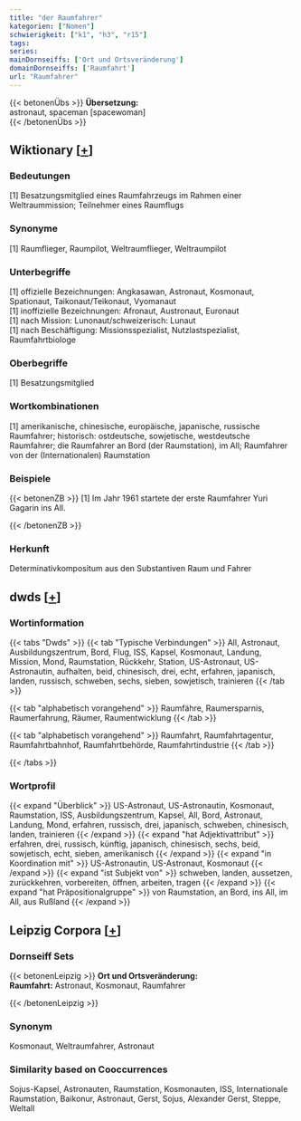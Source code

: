 ```yaml
---
title: "der Raumfahrer"
kategorien: ["Nomen"]
schwierigkeit: ["k1", "h3", "r15"]
tags:
series:
mainDornseiffs: ['Ort und Ortsveränderung']
domainDornseiffs: ['Raumfahrt']
url: "Raumfahrer"
---
```


{{< betonenÜbs >}}
**Übersetzung:**  
astronaut, spaceman [spacewoman]  
{{< /betonenÜbs >}}

## Wiktionary [[+](https://de.wiktionary.org/wiki/Raumfahrer)]

### Bedeutungen
[1] Besatzungsmitglied eines Raumfahrzeugs im Rahmen einer Weltraummission; Teilnehmer eines Raumflugs  

### Synonyme
[1] Raumflieger, Raumpilot, Weltraumflieger, Weltraumpilot  

### Unterbegriffe
[1] offizielle Bezeichnungen: Angkasawan, Astronaut, Kosmonaut, Spationaut, Taikonaut/Teikonaut, Vyomanaut  
[1] inoffizielle Bezeichnungen: Afronaut, Austronaut, Euronaut  
[1] nach Mission: Lunonaut/schweizerisch: Lunaut  
[1] nach Beschäftigung: Missionsspezialist, Nutzlastspezialist, Raumfahrtbiologe  

### Oberbegriffe
[1] Besatzungsmitglied  

### Wortkombinationen
[1] amerikanische, chinesische, europäische, japanische, russische Raumfahrer; historisch: ostdeutsche, sowjetische, westdeutsche Raumfahrer; die Raumfahrer an Bord (der Raumstation), im All; Raumfahrer von der (Internationalen) Raumstation  

### Beispiele
{{< betonenZB >}}
[1] Im Jahr 1961 startete der erste Raumfahrer Yuri Gagarin ins All.  

{{< /betonenZB >}}
### Herkunft
Determinativkompositum aus den Substantiven Raum und Fahrer  



## dwds [[+](https://www.dwds.de/wb/Raumfahrer)]

### Wortinformation
{{< tabs "Dwds" >}}
{{< tab "Typische Verbindungen" >}}
All, Astronaut, Ausbildungszentrum, Bord, Flug, ISS, Kapsel, Kosmonaut, Landung, Mission, Mond, Raumstation, Rückkehr, Station, US-Astronaut, US-Astronautin, aufhalten, beid, chinesisch, drei, echt, erfahren, japanisch, landen, russisch, schweben, sechs, sieben, sowjetisch, trainieren
{{< /tab >}}

{{< tab "alphabetisch vorangehend" >}}
Raumfähre, Raumersparnis, Raumerfahrung, Räumer, Raumentwicklung
{{< /tab >}}

{{< tab "alphabetisch vorangehend" >}}
Raumfahrt, Raumfahrtagentur, Raumfahrtbahnhof, Raumfahrtbehörde, Raumfahrtindustrie
{{< /tab >}}

{{< /tabs >}}

### Wortprofil
{{< expand "Überblick" >}} US-Astronaut, US-Astronautin, Kosmonaut, Raumstation, ISS, Ausbildungszentrum, Kapsel, All, Bord, Astronaut, Landung, Mond, erfahren, russisch, drei, japanisch, schweben, chinesisch, landen, trainieren {{< /expand >}}
{{< expand "hat Adjektivattribut" >}} erfahren, drei, russisch, künftig, japanisch, chinesisch, sechs, beid, sowjetisch, echt, sieben, amerikanisch {{< /expand >}}
{{< expand "in Koordination mit" >}} US-Astronautin, US-Astronaut, Kosmonaut {{< /expand >}}
{{< expand "ist Subjekt von" >}} schweben, landen, aussetzen, zurückkehren, vorbereiten, öffnen, arbeiten, tragen {{< /expand >}}
{{< expand "hat Präpositionalgruppe" >}} von Raumstation, an Bord, ins All, im All, aus Rußland {{< /expand >}}

## Leipzig Corpora [[+](https://corpora.uni-leipzig.de/en/res?word=Raumfahrer&corpusId=deu_newscrawl-public_2018)]

### Dornseiff Sets
{{< betonenLeipzig >}}
**Ort und Ortsveränderung:**  
**Raumfahrt:** Astronaut, Kosmonaut, Raumfahrer  

{{< /betonenLeipzig >}}

### Synonym
Kosmonaut, Weltraumfahrer, Astronaut


### Similarity based on Cooccurrences
Sojus-Kapsel, Astronauten, Raumstation, Kosmonauten, ISS, Internationale Raumstation, Baikonur, Astronaut, Gerst, Sojus, Alexander Gerst, Steppe, Weltall

